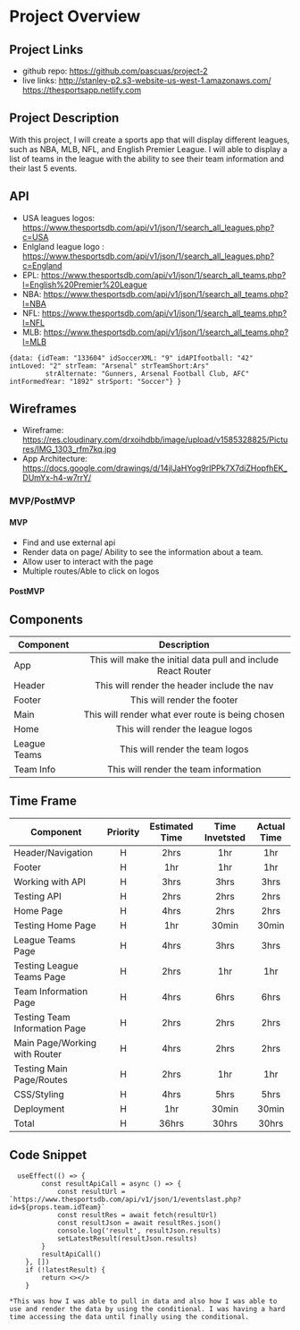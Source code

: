 # Project Overview

## Project Links

- github repo: https://github.com/pascuas/project-2
- live links: http://stanley-p2.s3-website-us-west-1.amazonaws.com/ <br />
              https://thesportsapp.netlify.com

## Project Description

With this project, I will create a sports app that will display different leagues, such as NBA, MLB, NFL, and English Premier League. I will able to display a list of teams in the league with the ability to see their team information and their last 5 events. 

## API

- USA leagues logos: https://www.thesportsdb.com/api/v1/json/1/search_all_leagues.php?c=USA
- Enlgland league logo : https://www.thesportsdb.com/api/v1/json/1/search_all_leagues.php?c=England
- EPL: https://www.thesportsdb.com/api/v1/json/1/search_all_teams.php?l=English%20Premier%20League
- NBA: https://www.thesportsdb.com/api/v1/json/1/search_all_teams.php?l=NBA
- NFL: https://www.thesportsdb.com/api/v1/json/1/search_all_teams.php?l=NFL
- MLB: https://www.thesportsdb.com/api/v1/json/1/search_all_teams.php?l=MLB



```
{data: {idTeam: "133604" idSoccerXML: "9" idAPIfootball: "42" intLoved: "2" strTeam: "Arsenal" strTeamShort:Ars"
         strAlternate: "Gunners, Arsenal Football Club, AFC" intFormedYear: "1892" strSport: "Soccer"} }
```


## Wireframes

- Wireframe: https://res.cloudinary.com/drxoihdbb/image/upload/v1585328825/Pictures/IMG_1303_rfm7kq.jpg
- App Architecture: https://docs.google.com/drawings/d/14jlJaHYog9rIPPk7X7diZHopfhEK_DUmYx-h4-w7rrY/


### MVP/PostMVP 

#### MVP 
- Find and use external api 
- Render data on page/ Ability to see the information about a team.
- Allow user to interact with the page
- Multiple routes/Able to click on logos

#### PostMVP 


## Components

| Component | Description | 
| --- | :---: |  
| App | This will make the initial data pull and include React Router| 
| Header | This will render the header include the nav | 
| Footer | This will render the footer | 
| Main | This will render what ever route is being chosen |
| Home | This will render the league logos |
| League Teams | This will render the team logos |
| Team Info | This will render the team information |

## Time Frame

| Component | Priority | Estimated Time | Time Invetsted | Actual Time |
| --- | :---: |  :---: | :---: | :---: |
| Header/Navigation | H | 2hrs| 1hr | 1hr |
| Footer | H | 1hr | 1hr | 1hr |
| Working with API | H | 3hrs| 3hrs | 3hrs |
| Testing API | H | 2hrs | 2hrs | 2hrs |
| Home Page | H | 4hrs | 2hrs | 2hrs |
| Testing Home Page | H | 1hr | 30min | 30min |
| League Teams Page | H | 4hrs | 3hrs | 3hrs |
| Testing League Teams Page | H | 2hrs | 1hr | 1hr|
| Team Information Page | H | 4hrs | 6hrs | 6hrs |
| Testing Team Information Page | H | 2hrs | 2hrs | 2hrs |
| Main Page/Working with Router | H | 4hrs | 2hrs | 2hrs |
| Testing Main Page/Routes | H | 2hrs | 1hr | 1hr |
| CSS/Styling | H | 4hrs | 5hrs | 5hrs |
| Deployment | H | 1hr | 30min | 30min |
| Total | H | 36hrs| 30hrs | 30hrs|


## Code Snippet

```
  useEffect(() => {
        const resultApiCall = async () => {
            const resultUrl = `https://www.thesportsdb.com/api/v1/json/1/eventslast.php?id=${props.team.idTeam}`
            const resultRes = await fetch(resultUrl)
            const resultJson = await resultRes.json()
            console.log('result', resultJson.results)
            setLatestResult(resultJson.results)
        }
        resultApiCall()
    }, [])
    if (!latestResult) {
        return <></>
    }
    
*This was how I was able to pull in data and also how I was able to use and render the data by using the conditional. I was having a hard time accessing the data until finally using the conditional.
```

